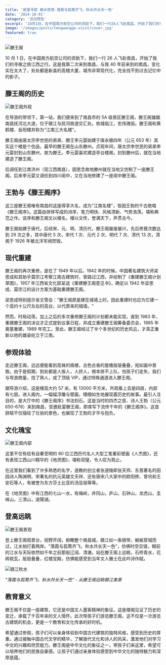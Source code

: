 ```yaml
---
title: '故里寻踪 赣水悠悠-落霞与孤鹜齐飞，秋水共长天一色'
date: '2024-10-01'
category: '活动预告'
excerpt: '10月1日，在中国南方航空公司的资助下，我们一行26人飞赴南昌，开始了我们的寻根之旅江西之行。第一站，我们便来到了南昌市的5A级景区滕王阁。'
image: '/images/posts/tengwangge-visit/cover.jpg'
featured: true
---
```

![滕王阁](/images/posts/tengwangge-visit/image-4.webp)

10 月 1 日，在中国南方航空公司的资助下，我们一行 26 人飞赴南昌，开始了我们的寻根之旅江西之行。这是我第二次来到南昌，与我 40 年前来到的南昌，变化实在太大了，处处都是新盖的高楼大厦，城市非常现代化，完全找不到过去记忆中的影子。

## 滕王阁的历史

![滕王阁外观](/images/posts/tengwangge-visit/image-1.webp)

在导游的带领下，第一站，我们便来到了南昌市的 5A 级景区滕王阁，滕王阁雄踞南昌抚河北大道，位于赣江与抚河故道交汇处。依城临江，宏伟瑰丽。滕王阁和黄鹤楼、岳阳楼并称为"江南三大名楼"。

滕王阁由唐太宗李世民的弟弟、滕王李元婴始建于唐永徽四年（公元 653 年）其实这个楼是个仿品，最早的滕王阁在山东滕州。贞观年间，唐太宗李世民的弟弟李元婴封到山东滕州，故为滕王。李元婴喜欢建造亭台楼阁，封到滕州后，就在当地建造了滕王阁。

后调任到江南洪州（现江西南昌），因思念故地滕州就在当地又仿制了一座滕王阁。后来李元婴又调任到四川阆中，又在当地修建了一座阆中滕王阁。

## 王勃与《滕王阁序》

这三座滕王阁唯有南昌的这座得享大名，成为"江南名楼"，皆因王勃的千古绝唱《滕王阁序》。这篇由骈体写成的诗序，笔力明快、风格清新、气势浩荡，堪称典范之作。该序和滕王阁文以楼名，楼以文传，誉满天下，声贯古今。

滕王阁始建于唐代，后经宋、元、明、清历代，滕王阁屡废屡兴，先后修葺次数达到 29 次之多，其中唐代 5 次，宋代 1 次、元代 2 次、明代 7 次、清代 13 次，清阁于 1926 年被北洋军阀焚毁。

## 现代重建

滕王阁的再次重修，是在了 1949 年以后。1942 年的时候，中国著名建筑大师梁思成和其助手莫宗江考察江南古建筑时，曾路过江西，并绘制了《重建滕王阁计划草图》，1957 年江西省文化部呈送《重建滕王阁意见书》，确定以 1942 年梁思成、莫宗江的设计方案为基础重建滕王阁。

梁思成特别提示省文管会："滕王阁原是建在城墙上的，因此重建时也应为它建一个高约十公尺左右的高台，以代原来的城墙。"

然而，时局动荡，加上之后的多次重修滕王阁的计划都未能实现，直到 1983 年，重建滕王阁的决议才正式提到议事日程，并成立重建滕王阁筹备委员会，1985 年奠基重建，1989 年完工。至此，滕王阁经过了半个多世纪的历史风云，才真正重新以他的雄姿屹立于江南。

## 参观体验

走近滕王阁，远远便能看到高耸的阁楼，古色古香的屋檐层层叠叠，宛如画中景致。由于是假期，到处都是人挨人，人挤人，根本排不上队，怕孩子们走失，我们与导游商量，找了熟人，成了顶级 VIP，通过特殊通道进入滕王阁。

据导游介绍，这座楼高大约 57 米，有 13000 平方米，外观看上去是四层，内部有七层。进入阁内，一幅幅浮雕与壁画，栩栩如生地展现着历史的故事。最引人注目的，是大厅中的《滕王阁序》书法刻石。这是当时的四杰之首、诗人王勃（公元 650-676）来到南昌，受邀赴宴滕王阁，即席写下流传千年的《滕王阁序》。这首辞赋不仅描绘了壮丽的景色，也展现了王勃的才华与抱负。

## 文化瑰宝

![滕王阁内部](/images/posts/tengwangge-visit/image-2.webp)

这里不仅有绘有自秦至明的 80 位江西历代名人大型工笔重彩壁画《人杰图》，还有表现江西山川精华的《地灵图》，堪称双璧，令人叹为观止。

在这里我们看到了许多熟悉的名字，道教的创立者张道陵即张天师、东晋著名的田园诗人陶渊明、宋著名的抗元英雄文天祥、还有唐宋八大家中的欧阳修、曾巩和王安石等人，有被誉为东方莎士比亚的汤显祖等等。

在《地灵图》中有江西的七山一水，有梅岭，井冈山，庐山，石钟山，龙虎山，圭峰山，三清山，波陽湖。

## 登高远眺

![滕王阁景观](/images/posts/tengwangge-visit/image-3.webp)

登上滕王阁观景台，视野开阔，俯瞰整个南昌城，赣江如一条银带，蜿蜒穿城而过，江水拍打着两岸。"落霞与孤鹜齐飞，秋水共长天一色"，仿佛时空交错，眼前的江水与天际依然如千年之前那般辽阔、清澈。站在滕王阁上远眺，石桥青水，花砖硫瓦，层层叠叠，红楼宝殿，仿佛能感受到当年文人雅士在此吟诗作赋。

![赣江秋水](/images/posts/tengwangge-visit/river-view.jpg)

*"落霞与孤鹜齐飞，秋水共长天一色" - 从滕王阁远眺赣江美景*

## 教育意义

滕王阁不仅是一座建筑，它还是中国文人墨客精神的象征。这座楼阁见证了历史的变迁，承载了千百年来的文人情怀。此次带孩子们游览滕王阁，这不仅是一次游览古建筑的机会，更是一个教育和文化传承的好时机。

希望通过参观，孩子们可以亲身体验到中国古代建筑的独特风格，感受到历史的厚重。通过接触中国古代文学的精华，了解唐代文化和诗人的风采，激发他们对学习中文的兴趣和欣赏能力。滕王阁是中华文化的象征之一，带孩子们来这里，希望可以培养他们的民族自豪感。让孩子们通过亲身体验感受到中华文化的独特魅力和深厚底蕴。
